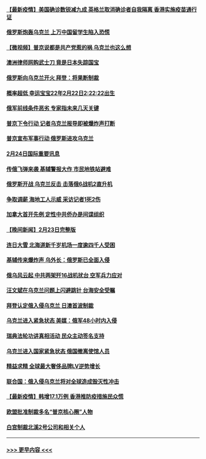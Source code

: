 #### [【最新疫情】美国确诊数锐减九成 英格兰取消确诊者自我隔离 香港实施疫苗通行证](../pages/prog202/a103356486.md?t=02250050) 
#### [俄罗斯炮轰乌克兰 上万中国留学生陷入恐慌](../pages/prog202/a103356419.md?t=02250050) 
#### [【微视频】普京说都是共产党惹的祸 乌克兰也这么想](../pages/prog202/a103356392.md?t=02250050) 
#### [澳洲律师网购武士刀 竟是日本失踪国宝](../pages/prog202/a103356287.md?t=02250050) 
#### [俄罗斯向乌克兰开火 拜登：将果断制裁](../pages/prog202/a103356251.md?t=02250050) 
#### [概率超低 幸运宝宝22年2月22日2:22:22出生](../pages/prog202/a103356320.md?t=02250050) 
#### [俄军前线条件恶劣 专家指未来几天关键](../pages/prog202/a103356303.md?t=02250050) 
#### [普京下令行动 记者乌克兰报导即被爆炸声打断](../pages/prog202/a103356292.md?t=02250050) 
#### [普京宣布军事行动 俄罗斯进攻乌克兰](../pages/prog202/a103356265.md?t=02250050) 
#### [2月24日国际重要讯息](../pages/prog202/a103356273.md?t=02250050) 
#### [传俄飞弹来袭 基辅警报大作 市民地铁站避难](../pages/prog202/a103356234.md?t=02250050) 
#### [俄罗斯开战 乌克兰反击 击落俄6战机2直升机](../pages/prog202/a103356145.md?t=02250050) 
#### [争取调薪 海地工人示威 采访记者1死2伤](../pages/prog202/a103356116.md?t=02250050) 
#### [加拿大首开先例 定性中共侨办是间谍组织](../pages/prog202/a103356089.md?t=02250050) 
#### [【晚间新闻】2月23日完整版](../pages/prog202/a103355977.md?t=02250050) 
#### [连日大雪 北海道新千岁机场一度逾四千人受困](../pages/prog202/a103356098.md?t=02250050) 
#### [基辅传来爆炸声 乌外长：俄罗斯已全面入侵](../pages/prog202/a103356086.md?t=02250050) 
#### [俄乌风云起 中共两架歼16战机扰台 空军兵力应对](../pages/prog202/a103355725.md?t=02250050) 
#### [汪文斌在乌克兰问题上闪避跳针 台海安全受瞩](../pages/prog202/a103355734.md?t=02250050) 
#### [拜登认定俄入侵乌克兰 日澳首波制裁](../pages/prog202/a103355732.md?t=02250050) 
#### [乌克兰进入紧急状态 美媒：俄军48小时内入侵](../pages/prog202/a103355936.md?t=02250050) 
#### [瑞典法轮功讲真相活动 民众主动签名支持](../pages/prog202/a103355457.md?t=02250050) 
#### [乌克兰进入国家紧急状态 俄国撤离使馆人员](../pages/prog202/a103355818.md?t=02250050) 
#### [精益求精 全球最大奢侈品牌LV逆势增长](../pages/prog202/a103355762.md?t=02250050) 
#### [联合国：俄入侵乌克兰将对全球造成毁灭性冲击](../pages/prog202/a103355748.md?t=02250050) 
#### [【最新疫情】韩增17.1万例 香港推防疫措施民众慌](../pages/prog202/a103355571.md?t=02250050) 
#### [欧盟批准制裁多名“普京核心圈”人物](../pages/prog202/a103355554.md?t=02250050) 
#### [白宫制裁北溪2号公司和相关个人](../pages/prog202/a103355708.md?t=02250050) 

----
#### [ >>> 更早内容 <<< ](../indexes/prog202-earlier.md)
